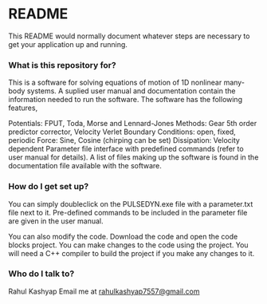 # README #

This README would normally document whatever steps are necessary to get your application up and running.

### What is this repository for? ###

This is a software for solving equations of motion of 1D nonlinear many-body systems. A suplied user manual and documentation contain the information needed to run the software. The software has the following features,

Potentials: FPUT, Toda, Morse and Lennard-Jones 
Methods: Gear 5th order predictor corrector, Velocity Verlet 
Boundary Conditions: open, fixed, periodic 
Force: Sine, Cosine (chirping can be set)
Dissipation: Velocity dependent
Parameter file interface with predefined commands (refer to user manual for details).
A list of files making up the software is found in the documentation file available with the software.

### How do I get set up? ###

You can simply doubleclick on the PULSEDYN.exe file with a parameter.txt file next to it. Pre-defined commands to be included in the parameter file are given in the user manual. 

You can also modify the code. Download the code and open the code blocks project. You can make changes to the code using the project.
You will need a C++ compiler to build the project if you make any changes to it. 

### Who do I talk to? ###

Rahul Kashyap
Email me at rahulkashyap7557@gmail.com